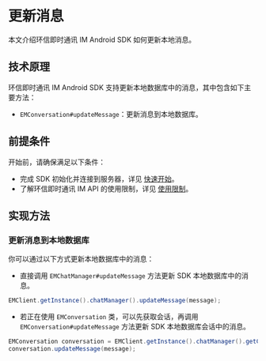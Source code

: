 # 更新消息

<Toc />

本文介绍环信即时通讯 IM Android SDK 如何更新本地消息。

## 技术原理

环信即时通讯 IM Android SDK 支持更新本地数据库中的消息，其中包含如下主要方法：

- `EMConversation#updateMessage`：更新消息到本地数据库。

## 前提条件

开始前，请确保满足以下条件：

- 完成 SDK 初始化并连接到服务器，详见 [快速开始](quickstart.html)。
- 了解环信即时通讯 IM API 的使用限制，详见 [使用限制](/product/limitation.html)。

## 实现方法

### 更新消息到本地数据库

你可以通过以下方式更新本地数据库中的消息：

- 直接调用 `EMChatManager#updateMessage` 方法更新 SDK 本地数据库中的消息。

```java 
EMClient.getInstance().chatManager().updateMessage(message);
```

- 若正在使用 `EMConversation` 类，可以先获取会话，再调用 `EMConversation#updateMessage` 方法更新 SDK 本地数据库会话中的消息。

```java
EMConversation conversation = EMClient.getInstance().chatManager().getConversation(conversationId);
conversation.updateMessage(message);
```

